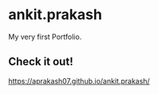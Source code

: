 # ankit.prakash
My very first Portfolio.

## Check it out!
https://aprakash07.github.io/ankit.prakash/
